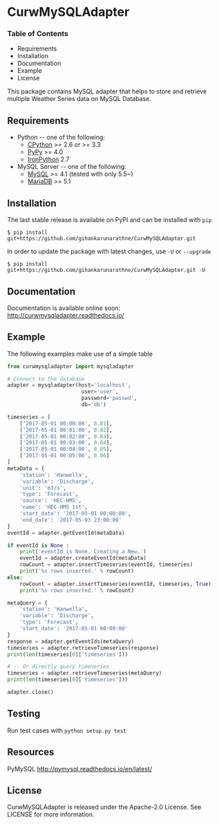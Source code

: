 # CurwMySQLAdapter

### Table of Contents
* Requirements
* Installation
* Documentation
* Example
* License

This package contains MySQL adapter that helps to store and retrieve multiple Weather Series data on MySQL Database.

## Requirements

* Python -- one of the following:
  - [CPython](http://www.python.org/) >= 2.6 or >= 3.3
  - [PyPy](http://pypy.org/) >= 4.0
  - [IronPython](http://ironpython.net/) 2.7
* MySQL Server -- one of the following:
  - [MySQL](http://www.mysql.com/) >= 4.1  (tested with only 5.5~)
  - [MariaDB](https://mariadb.org/) >= 5.1

## Installation

The last stable release is available on PyPI and can be installed with `pip`

    $ pip install git+https://github.com/gihankarunarathne/CurwMySQLAdapter.git

In order to update the package with latest changes, use `-U` or `--upgrade`

    $ pip install git+https://github.com/gihankarunarathne/CurwMySQLAdapter.git -U

## Documentation

Documentation is available online soon: http://curwmysqladapter.readthedocs.io/

## Example

The following examples make use of a simple table

```python
from curwmysqladapter import mysqladapter

# Connect to the database
adapter = mysqladapter(host='localhost',
                        user='user',
                        password='passwd',
                        db='db')

timeseries = [
    ['2017-05-01 00:00:00', 0.01],
    ['2017-05-01 00:01:00', 0.02],
    ['2017-05-01 00:02:00', 0.03],
    ['2017-05-01 00:03:00', 0.04],
    ['2017-05-01 00:04:00', 0.05],
    ['2017-05-01 00:05:00', 0.06]
]
metaData = {
    'station': 'Hanwella',
    'variable': 'Discharge',
    'unit': 'm3/s',
    'type': 'Forecast',
    'source': 'HEC-HMS',
    'name': 'HEC-HMS 1st',
    'start_date': '2017-05-01 00:00:00',
    'end_date': '2017-05-03 23:00:00'
}
eventId = adapter.getEventId(metaData)

if eventId is None :
    print('eventId is None. Creating a New.')
    eventId = adapter.createEventId(metaData)
    rowCount = adapter.insertTimeseries(eventId, timeseries)
    print('%s rows inserted.' % rowCount)
else:
    rowCount = adapter.insertTimeseries(eventId, timeseries, True)
    print('%s rows inserted.' % rowCount)

metaQuery = {
    'station': 'Hanwella',
    'variable': 'Discharge',
    'type': 'Forecast',
    'start_date': '2017-05-01 00:00:00'
}
response = adapter.getEventIds(metaQuery)
timeseries = adapter.retrieveTimeseries(response)
print(len(timeseries[0]['timeseries']))

# -- Or directly query timeseries
timeseries = adapter.retrieveTimeseries(metaQuery)
print(len(timeseries[0]['timeseries']))

adapter.close()
```

## Testing

Run test cases with `python setup.py test`

## Resources

PyMySQL http://pymysql.readthedocs.io/en/latest/

## License

CurwMySQLAdapter is released under the Apache-2.0 License. See LICENSE for more information.
